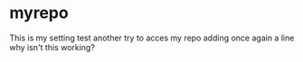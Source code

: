 # myrepo
This is my setting test
another try to acces my repo
adding once again a line
why isn't this working?
